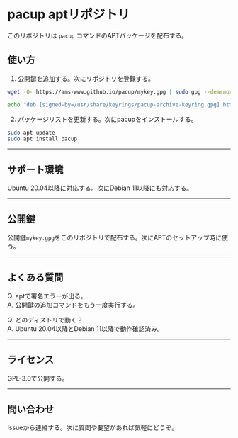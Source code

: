# pacup aptリポジトリ

このリポジトリは `pacup` コマンドのAPTパッケージを配布する。

## 使い方

1. 公開鍵を追加する。次にリポジトリを登録する。

```sh
wget -O- https://ams-www.github.io/pacup/mykey.gpg | sudo gpg --dearmor -o /usr/share/keyrings/pacup-archive-keyring.gpg
```

```sh
echo "deb [signed-by=/usr/share/keyrings/pacup-archive-keyring.gpg] https://ams-www.github.io/pacup stable main" | sudo tee /etc/apt/sources.list.d/pacup.list
```

2. パッケージリストを更新する。次にpacupをインストールする。

```sh
sudo apt update
sudo apt install pacup
```

---

## サポート環境

Ubuntu 20.04以降に対応する。次にDebian 11以降にも対応する。

---

## 公開鍵

公開鍵`mykey.gpg`をこのリポジトリで配布する。次にAPTのセットアップ時に使う。

---

## よくある質問

Q. aptで署名エラーが出る。  
A. 公開鍵の追加コマンドをもう一度実行する。

Q. どのディストリで動く？  
A. Ubuntu 20.04以降とDebian 11以降で動作確認済み。

---

## ライセンス

GPL-3.0で公開する。

---

## 問い合わせ

Issueから連絡する。次に質問や要望があれば気軽にどうぞ。
